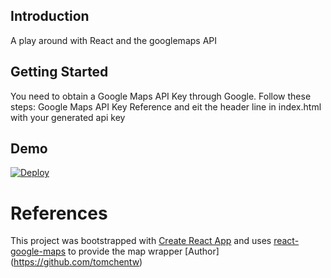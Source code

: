 ## Introduction
A play around with React and the googlemaps API 

## Getting Started
You need to obtain a Google Maps API Key through Google. Follow these steps: Google Maps API Key Reference and eit the header line in index.html with your generated api key

## Demo
[![Deploy](https://www.herokucdn.com/deploy/button.svg)](https://heroku.com/deploy)

# References
This project was bootstrapped with [Create React App](https://github.com/facebookincubator/create-react-app) and uses [react-google-maps](https://www.npmjs.com/package/react-google-maps) to provide the map wrapper [Author] (https://github.com/tomchentw)

